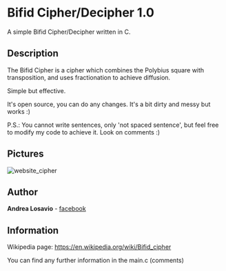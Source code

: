 # Bifid Cipher/Decipher 1.0
A simple Bifid Cipher/Decipher written in C.

## Description

The Bifid Cipher is a cipher which combines the Polybius square with transposition, and uses fractionation to achieve diffusion. 

Simple but effective.

It's open source, you can do any changes. It's a bit dirty and messy but works :)

P.S.: You cannot write sentences, only 'not spaced sentence', but feel free to modify my code to achieve it. Look on comments :)

## Pictures

![website_cipher](http://image.prntscr.com/image/c1c694edfbbb492baef86e90fcd2aec7.png)

## Author

**Andrea Losavio** - [facebook](https://www.facebook.com/andrea.losavio.7/)

## Information

Wikipedia page: https://en.wikipedia.org/wiki/Bifid_cipher

You can find any further information in the main.c (comments)
